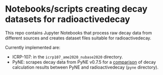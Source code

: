 ﻿# Notebooks/scripts creating decay datasets for radioactivedecay

This repo contains Jupyter Notebooks that process raw decay data from
different sources and creates dataset files suitable for radioactivedecay.

Currently implemented are:

- ICRP-107: in the ``icrp107_ame2020_nubase2020`` directory.
- PyNE: scrapes decay data from PyNE v0.7.5 for a
[comparison](https://github.com/radioactivedecay/comparisons/tree/main/pyne) of
decay calculation results between PyNE and radioactivedecay (``pyne``
directory).

